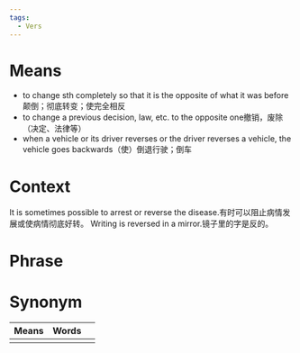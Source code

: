 ```yaml
---
tags:
  - Vers
---
```

# Means
- to change sth completely so that it is the opposite of what it was before颠倒；彻底转变；使完全相反
- to change a previous decision, law, etc. to the opposite one撤销，废除（决定、法律等）
- when a vehicle or its driver reverses or the driver reverses a vehicle, the vehicle goes backwards（使）倒退行驶；倒车
# Context
It is sometimes possible to arrest or reverse the disease.有时可以阻止病情发展或使病情彻底好转。
Writing is reversed in a mirror.镜子里的字是反的。
# Phrase

# Synonym
| Means | Words |     |
| ----- | ----- | --- |
|       |       |     |
